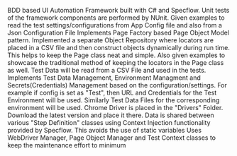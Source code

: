 BDD based UI Automation Framework built with C# and Specflow.
Unit tests of the framework components are performed by NUnit. 
Given examples to read the test settings/configurations from App Config file and also from a Json Configuration File
Implements Page Factory based Page Object Model pattern.
Implemented a separate Object Repository where locators are placed in a CSV file and then construct objects dynamically during run time. This helps to keep the Page class neat and simple.
Also given examples to showcase the traditional method of keeping the locators in the Page class as well.
Test Data will be read from a CSV File and used in the tests.
Implements Test Data Management, Environment Managment and Secrets(Credentials) Management based on the configuration/settings. For example if config is set as "Test", then URL and Credentials for the Test Environment will be used. Similarly Test Data Files for the corresponding environment will be used.
Chrome Driver is placed in the "Drivers" Folder. Download the latest version and place it there. 
Data is shared between various "Step Definition" classes using Context Injection functionality provided by Specflow. This avoids the use of static variables
Uses WebDriver Manager, Page Object Manager and Test Context classes to keep the maintenance effort to minimum
